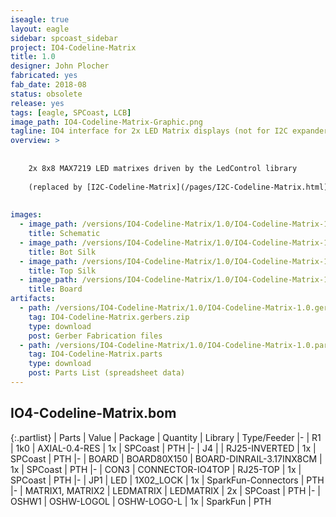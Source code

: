 ```yaml
---
iseagle: true
layout: eagle
sidebar: spcoast_sidebar
project: IO4-Codeline-Matrix
title: 1.0
designer: John Plocher
fabricated: yes
fab_date: 2018-08
status: obsolete
release: yes
tags: [eagle, SPCoast, LCB]
image_path: IO4-Codeline-Matrix-Graphic.png
tagline: IO4 interface for 2x LED Matrix displays (not for I2C expander ports)
overview: >
    
    
    2x 8x8 MAX7219 LED matrixes driven by the LedControl library
    
    (replaced by [I2C-Codeline-Matrix](/pages/I2C-Codeline-Matrix.html))
    
    
images:
  - image_path: /versions/IO4-Codeline-Matrix/1.0/IO4-Codeline-Matrix-1.0.sch.png
    title: Schematic
  - image_path: /versions/IO4-Codeline-Matrix/1.0/IO4-Codeline-Matrix-1.0.bot.brd.png
    title: Bot Silk
  - image_path: /versions/IO4-Codeline-Matrix/1.0/IO4-Codeline-Matrix-1.0.top.brd.png
    title: Top Silk
  - image_path: /versions/IO4-Codeline-Matrix/1.0/IO4-Codeline-Matrix-1.0.brd.png
    title: Board
artifacts:
  - path: /versions/IO4-Codeline-Matrix/1.0/IO4-Codeline-Matrix-1.0.gerbers.zip
    tag: IO4-Codeline-Matrix.gerbers.zip
    type: download
    post: Gerber Fabrication files
  - path: /versions/IO4-Codeline-Matrix/1.0/IO4-Codeline-Matrix-1.0.parts.csv
    tag: IO4-Codeline-Matrix.parts
    type: download
    post: Parts List (spreadsheet data)
---
```


## IO4-Codeline-Matrix.bom

{:.partlist}
| Parts | Value | Package | Quantity | Library | Type/Feeder
|-
| R1 | 1k0 | AXIAL-0.4-RES | 1x | SPCoast | PTH
|-
| J4 |  | RJ25-INVERTED | 1x | SPCoast | PTH
|-
| BOARD | BOARD80X150 | BOARD-DINRAIL-3.17INX8CM | 1x | SPCoast | PTH
|-
| CON3 | CONNECTOR-IO4TOP | RJ25-TOP | 1x | SPCoast | PTH
|-
| JP1 | LED | 1X02_LOCK | 1x | SparkFun-Connectors | PTH
|-
| MATRIX1, MATRIX2 | LEDMATRIX | LEDMATRIX | 2x | SPCoast | PTH
|-
| OSHW1 | OSHW-LOGOL | OSHW-LOGO-L | 1x | SparkFun | PTH
